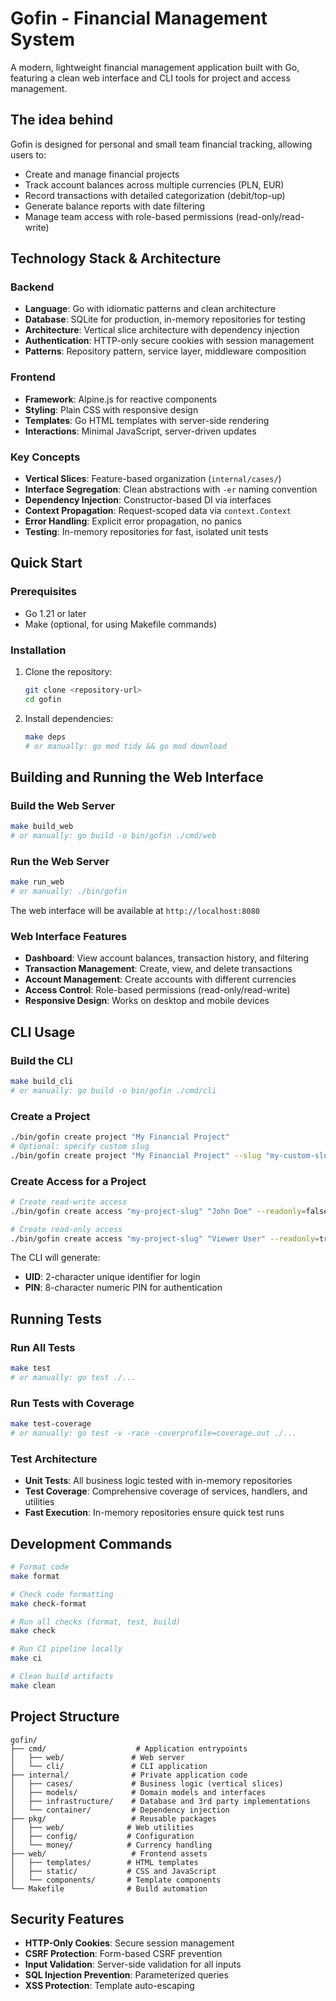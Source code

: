 # Gofin - Financial Management System

A modern, lightweight financial management application built with Go, featuring a clean web interface and CLI tools for project and access management.

## The idea behind

Gofin is designed for personal and small team financial tracking, allowing users to:
- Create and manage financial projects
- Track account balances across multiple currencies (PLN, EUR)
- Record transactions with detailed categorization (debit/top-up)
- Generate balance reports with date filtering
- Manage team access with role-based permissions (read-only/read-write)

## Technology Stack & Architecture

### Backend
- **Language**: Go with idiomatic patterns and clean architecture
- **Database**: SQLite for production, in-memory repositories for testing
- **Architecture**: Vertical slice architecture with dependency injection
- **Authentication**: HTTP-only secure cookies with session management
- **Patterns**: Repository pattern, service layer, middleware composition

### Frontend
- **Framework**: Alpine.js for reactive components
- **Styling**: Plain CSS with responsive design
- **Templates**: Go HTML templates with server-side rendering
- **Interactions**: Minimal JavaScript, server-driven updates

### Key Concepts
- **Vertical Slices**: Feature-based organization (`internal/cases/`)
- **Interface Segregation**: Clean abstractions with `-er` naming convention
- **Dependency Injection**: Constructor-based DI via interfaces
- **Context Propagation**: Request-scoped data via `context.Context`
- **Error Handling**: Explicit error propagation, no panics
- **Testing**: In-memory repositories for fast, isolated unit tests

## Quick Start

### Prerequisites
- Go 1.21 or later
- Make (optional, for using Makefile commands)

### Installation

1. Clone the repository:
   ```bash
   git clone <repository-url>
   cd gofin
   ```

2. Install dependencies:
   ```bash
   make deps
   # or manually: go mod tidy && go mod download
   ```

## Building and Running the Web Interface

### Build the Web Server
```bash
make build_web
# or manually: go build -o bin/gofin ./cmd/web
```

### Run the Web Server
```bash
make run_web
# or manually: ./bin/gofin
```

The web interface will be available at `http://localhost:8080`

### Web Interface Features
- **Dashboard**: View account balances, transaction history, and filtering
- **Transaction Management**: Create, view, and delete transactions
- **Account Management**: Create accounts with different currencies
- **Access Control**: Role-based permissions (read-only/read-write)
- **Responsive Design**: Works on desktop and mobile devices

## CLI Usage

### Build the CLI
```bash
make build_cli
# or manually: go build -o bin/gofin ./cmd/cli
```

### Create a Project
```bash
./bin/gofin create project "My Financial Project"
# Optional: specify custom slug
./bin/gofin create project "My Financial Project" --slug "my-custom-slug"
```

### Create Access for a Project
```bash
# Create read-write access
./bin/gofin create access "my-project-slug" "John Doe" --readonly=false

# Create read-only access
./bin/gofin create access "my-project-slug" "Viewer User" --readonly=true
```

The CLI will generate:
- **UID**: 2-character unique identifier for login
- **PIN**: 8-character numeric PIN for authentication

## Running Tests

### Run All Tests
```bash
make test
# or manually: go test ./...
```

### Run Tests with Coverage
```bash
make test-coverage
# or manually: go test -v -race -coverprofile=coverage.out ./...
```

### Test Architecture
- **Unit Tests**: All business logic tested with in-memory repositories
- **Test Coverage**: Comprehensive coverage of services, handlers, and utilities
- **Fast Execution**: In-memory repositories ensure quick test runs

## Development Commands

```bash
# Format code
make format

# Check code formatting
make check-format

# Run all checks (format, test, build)
make check

# Run CI pipeline locally
make ci

# Clean build artifacts
make clean
```

## Project Structure

```
gofin/
├── cmd/                    # Application entrypoints
│   ├── web/               # Web server
│   └── cli/               # CLI application
├── internal/              # Private application code
│   ├── cases/             # Business logic (vertical slices)
│   ├── models/            # Domain models and interfaces
│   ├── infrastructure/    # Database and 3rd party implementations
│   └── container/         # Dependency injection
├── pkg/                   # Reusable packages
│   ├── web/              # Web utilities
│   ├── config/           # Configuration
│   └── money/            # Currency handling
├── web/                   # Frontend assets
│   ├── templates/        # HTML templates
│   ├── static/           # CSS and JavaScript
│   └── components/       # Template components
└── Makefile              # Build automation
```

## Security Features

- **HTTP-Only Cookies**: Secure session management
- **CSRF Protection**: Form-based CSRF prevention
- **Input Validation**: Server-side validation for all inputs
- **SQL Injection Prevention**: Parameterized queries
- **XSS Protection**: Template auto-escaping